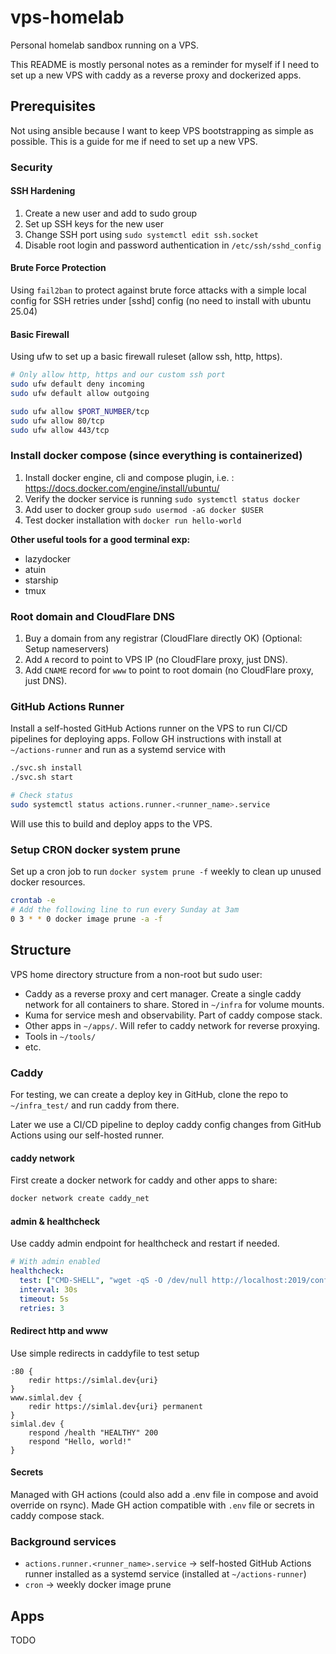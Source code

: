 # vps-homelab

Personal homelab sandbox running on a VPS.

This README is mostly personal notes as a reminder for myself if I need to set up a new VPS with caddy as a reverse proxy and dockerized apps.

## Prerequisites

Not using ansible because I want to keep VPS bootstrapping as simple as possible. This is a guide for me if need to set up a new VPS.

### Security

#### SSH Hardening

1. Create a new user and add to sudo group
2. Set up SSH keys for the new user
3. Change SSH port using `sudo systemctl edit ssh.socket`
4. Disable root login and password authentication in `/etc/ssh/sshd_config`

#### Brute Force Protection

Using `fail2ban` to protect against brute force attacks with a simple local config for SSH retries under [sshd] config (no need to install with ubuntu 25.04)

#### Basic Firewall

Using ufw to set up a basic firewall ruleset (allow ssh, http, https).

```bash
# Only allow http, https and our custom ssh port
sudo ufw default deny incoming
sudo ufw default allow outgoing

sudo ufw allow $PORT_NUMBER/tcp
sudo ufw allow 80/tcp
sudo ufw allow 443/tcp
```

### Install docker compose (since everything is containerized)

1. Install docker engine, cli and compose plugin, i.e. : <https://docs.docker.com/engine/install/ubuntu/>
2. Verify the docker service is running `sudo systemctl status docker`
3. Add user to docker group `sudo usermod -aG docker $USER`
4. Test docker installation with `docker run hello-world`

**Other useful tools for a good terminal exp:**

- lazydocker
- atuin
- starship
- tmux

### Root domain and CloudFlare DNS

1. Buy a domain from any registrar (CloudFlare directly OK) (Optional: Setup nameservers)
2. Add `A` record to point to VPS IP (no CloudFlare proxy, just DNS).
3. Add `CNAME` record for `www` to point to root domain (no CloudFlare proxy, just DNS).

### GitHub Actions Runner

Install a self-hosted GitHub Actions runner on the VPS to run CI/CD pipelines for deploying apps.
Follow GH instructions with install at `~/actions-runner` and run as a systemd service with

```bash
./svc.sh install
./svc.sh start

# Check status
sudo systemctl status actions.runner.<runner_name>.service
```

Will use this to build and deploy apps to the VPS.

### Setup CRON docker system prune

Set up a cron job to run `docker system prune -f` weekly to clean up unused docker resources.

```bash
crontab -e
# Add the following line to run every Sunday at 3am
0 3 * * 0 docker image prune -a -f
```

## Structure

VPS home directory structure from a non-root but sudo user:

- Caddy as a reverse proxy and cert manager. Create a single caddy network for all containers to share.
Stored in `~/infra` for volume mounts.
- Kuma for service mesh and observability. Part of caddy compose stack.
- Other apps in `~/apps/`. Will refer to caddy network for reverse proxying.
- Tools in `~/tools/`
- etc.

### Caddy

For testing, we can create a deploy key in GitHub, clone the repo to `~/infra_test/` and run caddy from there.

Later we use a CI/CD pipeline to deploy caddy config changes from GitHub Actions using our self-hosted runner.

#### caddy network

First create a docker network for caddy and other apps to share:

```bash
docker network create caddy_net
```

#### admin & healthcheck

Use caddy admin endpoint for healthcheck and restart if needed.

```yaml
# With admin enabled
healthcheck:
  test: ["CMD-SHELL", "wget -qS -O /dev/null http://localhost:2019/config"]
  interval: 30s
  timeout: 5s
  retries: 3
```

#### Redirect http and www

Use simple redirects in caddyfile to test setup

```caddy
:80 {
    redir https://simlal.dev{uri}
}
www.simlal.dev {
    redir https://simlal.dev{uri} permanent
}
simlal.dev {
    respond /health "HEALTHY" 200
    respond "Hello, world!"
}
```

#### Secrets

Managed with GH actions (could also add a .env file in compose and avoid override on rsync).
Made GH action compatible with `.env` file or secrets in caddy compose stack.

### Background services

- `actions.runner.<runner_name>.service` → self-hosted GitHub Actions runner installed as a systemd service (installed at `~/actions-runner`)
- `cron` → weekly docker image prune

## Apps

TODO
